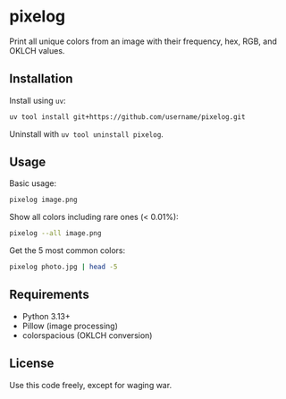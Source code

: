 # pixelog

Print all unique colors from an image with their frequency, hex, RGB, and OKLCH values.

## Installation

Install using `uv`:

```bash
uv tool install git+https://github.com/username/pixelog.git
```

Uninstall with `uv tool uninstall pixelog`.

## Usage

Basic usage:

```bash
pixelog image.png
```

Show all colors including rare ones (< 0.01%):

```bash
pixelog --all image.png
```

Get the 5 most common colors:

```bash
pixelog photo.jpg | head -5
```

## Requirements

- Python 3.13+
- Pillow (image processing)
- colorspacious (OKLCH conversion)


## License

Use this code freely, except for waging war.
